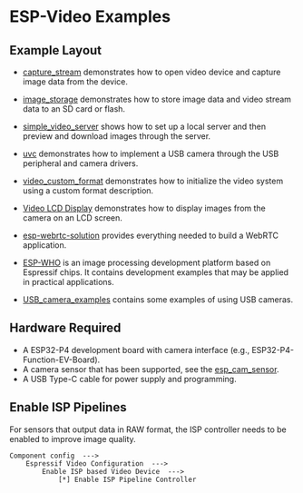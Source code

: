 # ESP-Video Examples

## Example Layout
* [capture_stream](https://github.com/espressif/esp-video-components/tree/master/esp_video/examples/capture_stream) demonstrates how to open video device and capture image data from the device.

* [image_storage](https://github.com/espressif/esp-video-components/tree/master/esp_video/examples/image_storage) demonstrates how to store image data and video stream data to an SD card or flash.

* [simple_video_server](https://github.com/espressif/esp-video-components/tree/master/esp_video/examples/simple_video_server) shows how to set up a local server and then preview and download images through the server.

* [uvc](https://github.com/espressif/esp-video-components/tree/master/esp_video/examples/uvc) demonstrates how to implement a USB camera through the USB peripheral and camera drivers.

* [video_custom_format](https://github.com/espressif/esp-video-components/tree/master/esp_video/examples/video_custom_format) demonstrates how to initialize the video system using a custom format description.

* [Video LCD Display](https://github.com/espressif/esp-iot-solution/tree/master/examples/camera/video_lcd_display) demonstrates how to display images from the camera on an LCD screen.

* [esp-webrtc-solution](https://github.com/espressif/esp-webrtc-solution) provides everything needed to build a WebRTC application.

* [ESP-WHO](https://github.com/espressif/esp-who) is an image processing development platform based on Espressif chips. It contains development examples that may be applied in practical applications.

* [USB_camera_examples](https://github.com/espressif/esp-iot-solution/tree/master/examples/usb/host) contains some examples of using USB cameras.

## Hardware Required
* A ESP32-P4 development board with camera interface (e.g., ESP32-P4-Function-EV-Board).
* A camera sensor that has been supported, see the [esp_cam_sensor](https://github.com/espressif/esp-video-components/tree/master/esp_cam_sensor).
* A USB Type-C cable for power supply and programming.

## Enable ISP Pipelines
For sensors that output data in RAW format, the ISP controller needs to be enabled to improve image quality.
```
Component config  --->
    Espressif Video Configuration  --->
        Enable ISP based Video Device  --->
            [*] Enable ISP Pipeline Controller
```